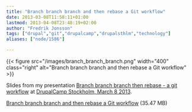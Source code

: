 ```yaml
---
title: "Branch branch branch and then rebase a Git workflow"
date: 2013-03-08T11:58:11+01:00
lastmod: 2013-04-08T23:48:19+02:00
author: "Fredrik Jonsson"
tags: ["drupal","git","drupalcamp","drupalsthlm","technology"]
aliases: ["node/1586"]

---
```


{{< figure src="/images/branch_branch_branch.png" width="400" class="right" alt="Branch branch branch and then rebase a Git workflow" >}}

Slides from my presentation [Branch branch branch then rebase - a git workflow](http://spring2013.drupalcamp.se/sessions/branch-branch-branch-then-rebase-git-workflow) at [DrupalCamp Stockholm, March 8 2013](http://spring2013.drupalcamp.se/).

[Branch branch branch and then rebase a Git workflow](/files/branch_branch_branch.pdf) (35.47 MB)